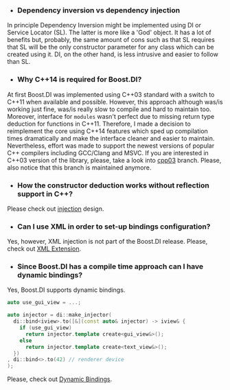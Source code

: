 * ### Dependency inversion vs dependency injection
In principle Dependency Inversion might be implemented using DI or Service Locator (SL).
The latter is more like a 'God' object. It has a lot of benefits but, probably, the same
amount of cons such as that SL requires that SL will be the only constructor parameter for any class which can be created using it.
DI, on the other hand, is less intrusive and easier to follow than SL.

>

* ### Why C++14 is required for Boost.DI?
At first Boost.DI was implemented using C++03 standard with a switch to C++11 when available and possible.
However, this approach although was/is working just fine, was/is really slow to compile and hard to maintain too.
Moreover, interface for `modules` wasn't perfect due to missing return type deduction for functions in C++11.
Therefore, I made a decision to reimplement the core using C++14 features which sped up compilation times dramatically
and make the interface cleaner and easier to maintain. Nevertheless, effort was made to support the newest versions of
popular C++ compilers including GCC/Clang and MSVC. If you are interested in C++03 version of the library, please, take
a look into [cpp03](https://github.com/boost-experimental/di/tree/cpp03) branch. Please, also notice that this
branch is maintained anymore.

>

* ### How the constructor deduction works without reflection support in C++?
Please check out [injection](overview.md#nutshell) design.

>

* ### Can I use XML in order to set-up bindings configuration?
Yes, however, XML injection is not part of the Boost.DI release.
Please, check out [XML Extension](extensions.md#xml-injection).

>

* ### Since Boost.DI has a compile time approach can I have dynamic bindings?
Yes, Boost.DI supports dynamic bindings.

```cpp
auto use_gui_view = ...;

auto injector = di::make_injector(
  di::bind<iview>.to([&](const auto& injector) -> iview& {
    if (use_gui_view)
      return injector.template create<gui_view&>();
    else
      return injector.template create<text_view&>();
  })
, di::bind<>.to(42) // renderer device
);
```

Please, check out [Dynamic Bindings](examples.md#dynamic-bindings).
